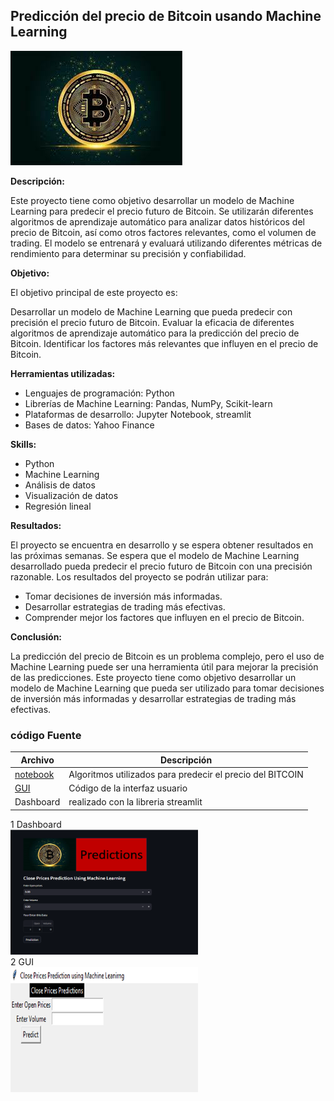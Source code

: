 ## Predicción del precio de Bitcoin usando Machine Learning  
![B](https://github.com/luishernand/predecir_precio_BTC/blob/main/BTC.jpg)  
 

**Descripción:**  

Este proyecto tiene como objetivo desarrollar un modelo de Machine Learning para predecir el precio futuro de Bitcoin. Se utilizarán diferentes algoritmos de aprendizaje automático para analizar datos históricos del precio de Bitcoin, así como otros factores relevantes, como el volumen de trading. El modelo se entrenará y evaluará utilizando diferentes métricas de rendimiento para determinar su precisión y confiabilidad.

**Objetivo:**  

El objetivo principal de este proyecto es:  

Desarrollar un modelo de Machine Learning que pueda predecir con precisión el precio futuro de Bitcoin.
Evaluar la eficacia de diferentes algoritmos de aprendizaje automático para la predicción del precio de Bitcoin.
Identificar los factores más relevantes que influyen en el precio de Bitcoin.  

**Herramientas utilizadas:** 
- Lenguajes de programación: Python  
- Librerías de Machine Learning: Pandas, NumPy, Scikit-learn  
- Plataformas de desarrollo: Jupyter Notebook, streamlit  
- Bases de datos: Yahoo Finance  

**Skills:** 

- Python
- Machine Learning
- Análisis de datos
- Visualización de datos
- Regresión lineal

**Resultados:**  

El proyecto se encuentra en desarrollo y se espera obtener resultados en las próximas semanas. Se espera que el modelo de Machine Learning desarrollado pueda predecir el precio futuro de Bitcoin con una precisión razonable. Los resultados del proyecto se podrán utilizar para:  

- Tomar decisiones de inversión más informadas.
- Desarrollar estrategias de trading más efectivas.
- Comprender mejor los factores que influyen en el precio de Bitcoin.   

**Conclusión:**  

La predicción del precio de Bitcoin es un problema complejo, pero el uso de Machine Learning puede ser una herramienta útil para mejorar la precisión de las predicciones. Este proyecto tiene como objetivo desarrollar un modelo de Machine Learning que pueda ser utilizado para tomar decisiones de inversión más informadas y desarrollar estrategias de trading más efectivas.  

### código Fuente 
|Archivo|Descripción|
|-------|-----------|
|[notebook](https://nbviewer.org/github/luishernand/predecir_precio_BTC/blob/main/BTC.ipynb) | Algoritmos utilizados para predecir el precio del BITCOIN |  
|[GUI](https://github.com/luishernand/predecir_precio_BTC/blob/main/gui.py) |Código de la interfaz usuario |
|Dashboard|realizado con la libreria streamlit|  


1 Dashboard  
<img src="https://github.com/luishernand/predecir_precio_BTC/blob/main/APP.png" width="300" height="200">  
2 GUI  
<img src="https://github.com/luishernand/predecir_precio_BTC/blob/main/GUI.png" width="300" height="200">




